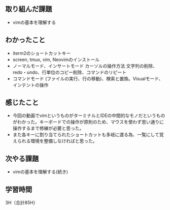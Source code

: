## 取り組んだ課題
- vimの基本を理解する
## わかったこと
- iterm2のショートカットキー
- screen, tmux, vim, Neovimのインストール
- ノーマルモード、インサートモード  カーソルの操作方法
  文字列の削除、redo・undo、行単位のコピー削除、コマンドのリピート
- コマンドモード (ファイルの実行、行の移動)、検索と置換。Visualモード、インテントの操作
## 感じたこと
- 今回の動画でvimというものがターミナルとIDEの中間的なモノだというものがわかった。キーボードでの操作が原則のため、マウスを使わず思い通りに操作するまで修練が必要と思った。
- また各キーに割り当てられたショートカットも多岐に渡る為、一覧にして覚えられる環境を整備しなければと思った。
## 次やる課題
- vimの基本を理解する(続き)
## 学習時間
3H（合計85H）
